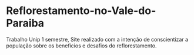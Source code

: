 # Reflorestamento-no-Vale-do-Paraiba
 Trabalho Unip 1 semestre, Site realizado com a intenção de conscientizar a população sobre os benefícios e desafios do reflorestamento.
